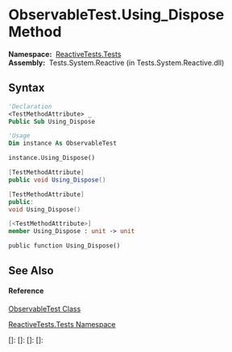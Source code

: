 # ObservableTest.Using\_Dispose Method

**Namespace:**  [ReactiveTests.Tests](ReactiveTests.Tests\ReactiveTests.Tests.md)  
**Assembly:**  Tests.System.Reactive (in Tests.System.Reactive.dll)

## Syntax

```vb
'Declaration
<TestMethodAttribute> _
Public Sub Using_Dispose
```

```vb
'Usage
Dim instance As ObservableTest

instance.Using_Dispose()
```

```csharp
[TestMethodAttribute]
public void Using_Dispose()
```

```c++
[TestMethodAttribute]
public:
void Using_Dispose()
```

```fsharp
[<TestMethodAttribute>]
member Using_Dispose : unit -> unit 
```

```jscript
public function Using_Dispose()
```

## See Also

#### Reference

[ObservableTest Class](ObservableTest\ObservableTest.md)

[ReactiveTests.Tests Namespace](ReactiveTests.Tests\ReactiveTests.Tests.md)

[]: 
[]: 
[]: 
[]: 